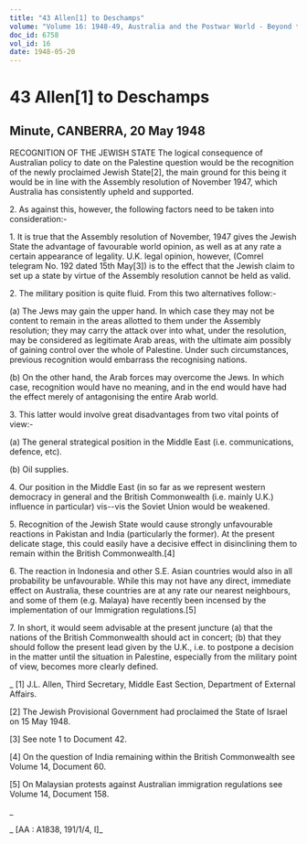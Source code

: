 ```yaml
---
title: "43 Allen[1] to Deschamps"
volume: "Volume 16: 1948-49, Australia and the Postwar World - Beyond the Region"
doc_id: 6758
vol_id: 16
date: 1948-05-20
---
```


# 43 Allen[1] to Deschamps

## Minute, CANBERRA, 20 May 1948

RECOGNITION OF THE JEWISH STATE The logical consequence of Australian policy to date on the Palestine question would be the recognition of the newly proclaimed Jewish State[2], the main ground for this being it would be in line with the Assembly resolution of November 1947, which Australia has consistently upheld and supported.

2\. As against this, however, the following factors need to be taken into consideration:-

1\. It is true that the Assembly resolution of November, 1947 gives the Jewish State the advantage of favourable world opinion, as well as at any rate a certain appearance of legality. U.K. legal opinion, however, (Comrel telegram No. 192 dated 15th May[3]) is to the effect that the Jewish claim to set up a state by virtue of the Assembly resolution cannot be held as valid.

2\. The military position is quite fluid. From this two alternatives follow:-

(a) The Jews may gain the upper hand. In which case they may not be content to remain in the areas allotted to them under the Assembly resolution; they may carry the attack over into what, under the resolution, may be considered as legitimate Arab areas, with the ultimate aim possibly of gaining control over the whole of Palestine. Under such circumstances, previous recognition would embarrass the recognising nations.

(b) On the other hand, the Arab forces may overcome the Jews. In which case, recognition would have no meaning, and in the end would have had the effect merely of antagonising the entire Arab world.

3\. This latter would involve great disadvantages from two vital points of view:-

(a) The general strategical position in the Middle East (i.e. communications, defence, etc).

(b) Oil supplies.

4\. Our position in the Middle East (in so far as we represent western democracy in general and the British Commonwealth (i.e. mainly U.K.) influence in particular) vis--vis the Soviet Union would be weakened.

5\. Recognition of the Jewish State would cause strongly unfavourable reactions in Pakistan and India (particularly the former). At the present delicate stage, this could easily have a decisive effect in disinclining them to remain within the British Commonwealth.[4]

6\. The reaction in Indonesia and other S.E. Asian countries would also in all probability be unfavourable. While this may not have any direct, immediate effect on Australia, these countries are at any rate our nearest neighbours, and some of them (e.g. Malaya) have recently been incensed by the implementation of our Immigration regulations.[5]

7\. In short, it would seem advisable at the present juncture (a) that the nations of the British Commonwealth should act in concert; (b) that they should follow the present lead given by the U.K., i.e. to postpone a decision in the matter until the situation in Palestine, especially from the military point of view, becomes more clearly defined.

_ [1] J.L. Allen, Third Secretary, Middle East Section, Department of External Affairs.

[2] The Jewish Provisional Government had proclaimed the State of Israel on 15 May 1948.

[3] See note 1 to Document 42.

[4] On the question of India remaining within the British Commonwealth see Volume 14, Document 60.

[5] On Malaysian protests against Australian immigration regulations see Volume 14, Document 158.

_

_ [AA : A1838, 191/1/4, I]_
